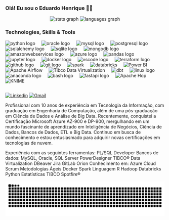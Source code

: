 
### Olá! Eu sou o Eduardo Henrique 🖐🏾

<div align="center">
  <img src="https://github-readme-stats.vercel.app/api?username=eduardohnsantos&hide_title=false&hide_rank=false&show_icons=true&include_all_commits=true&count_private=true&disable_animations=false&theme=github_dark&locale=en&hide_border=false&order=1" height="150" alt="stats graph"  />
  <img src="https://github-readme-stats.vercel.app/api/top-langs?username=eduardohnsantos&locale=en&hide_title=false&layout=compact&card_width=320&langs_count=5&theme=github_dark&hide_border=false&order=2" height="150" alt="languages graph"  />
</div>

###

### Technologies, Skills & Tools
  
<div align="left">
  <img src="https://cdn.jsdelivr.net/gh/devicons/devicon/icons/python/python-original.svg" height="40" alt="python logo"  />
  <img width="12" />
  <img src="https://cdn.jsdelivr.net/gh/devicons/devicon/icons/oracle/oracle-original.svg" height="40" alt="oracle logo"  />
  <img width="12" />
  <img src="https://cdn.jsdelivr.net/gh/devicons/devicon/icons/mysql/mysql-original.svg" height="40" alt="mysql logo"  />
  <img width="12" />
  <img src="https://cdn.jsdelivr.net/gh/devicons/devicon/icons/postgresql/postgresql-original.svg" height="40" alt="postgresql logo"  />
  <img width="12" />
  <img src="https://cdn.jsdelivr.net/gh/devicons/devicon/icons/sqlalchemy/sqlalchemy-original.svg" height="40" alt="sqlalchemy logo"  />
  <img width="12" />
  <img src="https://cdn.jsdelivr.net/gh/devicons/devicon/icons/sqlite/sqlite-original.svg" height="40" alt="sqlite logo"  />
  <img width="12" />
  <img src="https://cdn.jsdelivr.net/gh/devicons/devicon/icons/mongodb/mongodb-original.svg" height="40" alt="mongodb logo"  />
  <img width="12" />
  <img src="https://skillicons.dev/icons?i=aws" height="40" alt="amazonwebservices logo"  />
  <img width="12" />
  <img src="https://cdn.jsdelivr.net/gh/devicons/devicon/icons/azure/azure-original.svg" height="40" alt="azure logo"  />
  <img width="12" />
  <img src="https://cdn.jsdelivr.net/gh/devicons/devicon/icons/pandas/pandas-original.svg" height="40" alt="pandas logo"  />
  <img width="12" />
  <img src="https://cdn.jsdelivr.net/gh/devicons/devicon/icons/jupyter/jupyter-original.svg" height="40" alt="jupyter logo"  />
  <img width="12" />
  <img src="https://cdn.jsdelivr.net/gh/devicons/devicon/icons/docker/docker-original.svg" height="40" alt="docker logo"  />
  <img width="12" />
  <img src="https://cdn.jsdelivr.net/gh/devicons/devicon/icons/vscode/vscode-original.svg" height="40" alt="vscode logo"  />
  <img width="12" />
  <img src="https://cdn.jsdelivr.net/gh/devicons/devicon/icons/terraform/terraform-original.svg" height="40" alt="terraform logo"  />
  <img width="12" />
  <img src="https://cdn.jsdelivr.net/gh/devicons/devicon/icons/github/github-original.svg" height="40" alt="github logo"  />
  <img width="12" />
  <img src="https://cdn.jsdelivr.net/gh/devicons/devicon/icons/git/git-original.svg" height="40" alt="git logo"  />
  <img width="12" />
  <img src="https://encrypted-tbn0.gstatic.com/images?q=tbn:ANd9GcQTEEWSmkWAScFmLpB_wjqTlvBPBdznYFmtTvHI-R2fYA&s" height="40" alt="spark"  />
  <img width="12" />
  <img src="https://encrypted-tbn0.gstatic.com/images?q=tbn:ANd9GcSABP4KXrJCzWBMb7PxXinHMjjR9SbWL1ijW9LASWUrLvTnvueddRhBQZbGxy2ghCYASt0&usqp=CAU" height="40" alt="databricks" />
  <img width="12" />
  <img src="https://encrypted-tbn0.gstatic.com/images?q=tbn:ANd9GcTi0JDsHWTB4Gdgjm13NkhVvYR3YPrHTAAFcwnq8Upjmg&s" height="60" alt="Power BI" />
  <img width="12" />
  <img src="https://miro.medium.com/v2/resize:fit:1042/1*-WONIXxqCzs6nKqZqaUr9w.png" height="40" alt="Apache Airflow" />
  <img width="12" />
  <img src="https://ansera.si/wp-content/uploads/2018/08/jaspersoft_logo_final.jpg" height="60" alt="Tibco Data Virtualization" />
  <img width="12" />
  <img src="https://encrypted-tbn0.gstatic.com/images?q=tbn:ANd9GcRXunvsEHees5oEAVWASixilaWe7B-wKt6rrbLJvKik7A&s" height="60" alt="dbt" />
  <img width="12" />
  <img src="https://cdn.jsdelivr.net/gh/devicons/devicon/icons/linux/linux-original.svg" height="60" alt="linux logo"  />
  <img width="12" />
  <img src="https://cdn.simpleicons.org/anaconda/44A833" height="40" alt="anaconda logo"  />
  <img width="12" />
  <img src="https://cdn.simpleicons.org/gnubash/4EAA25" height="40" alt="bash logo"  />
  <img width="12" />
  <img src="https://cdn.simpleicons.org/fastapi/009688" height="40" alt="fastapi logo"  />
  <img width="12" />
  <img src="https://hop.apache.org/tech-manual/latest/_images/logo/RGB/jpg/HOP_logo_RGB-4.jpg" height="60" alt="Apache Hop"  />
  <img width="12" />
  <img src="https://hub.knime.com/og-image-256.png" height="60" alt="KNIME"  />
</div>

###
</div>

###
  
  </div>
  
  ##
  
[![Linkedin](https://img.shields.io/badge/LinkedIn-0077B5?style=for-the-badge&logo=linkedin&logoColor=white)](https://www.linkedin.com/in/eduardo-henrique-01086232/) [![Gmail](https://img.shields.io/badge/Gmail-D14836?style=for-the-badge&logo=gmail&logoColor=white)](https://mail.google.com/mail/u/0/#inbox)
  
  
 Profissional com 10 anos de experiência em Tecnologia da Informação, com graduação em Engenharia de Computação, além de uma pós-graduação em Ciência de Dados e Análise de Big Data. Recentemente, conquistei a Certificação Microsoft Azure AZ-900 e DP-900, mergulhando em um mundo fascinante de aprendizado em Inteligência de Negócios, Ciência de Dados, Bancos de Dados, ETL e Big Data. Continuo em busca de conhecimento e estou entusiasmado para adquirir novas certificações em tecnologias de nuvem.

Experiência com as seguintes ferramentas:
PL/SQL Developer
Bancos de dados: MySQL, Oracle, SQL Server
PowerDesigner
TIBCO® Data Virtualization
DBeaver
Jira
GitLab
Orion
Conhecimento em:
Azure Cloud
Scrum
Metodologias Ágeis
Docker
Spark
Linguagem R
Hadoop
Databricks
Python
Estatísticas
TIBCO Spotfire®
  
   
 ![Snake animation](https://github.com/eduardohnsantos/eduardohnsantos/blob/output/github-contribution-grid-snake.svg)



